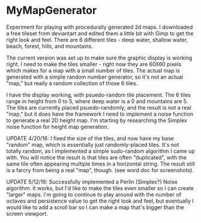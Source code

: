 # MyMapGenerator
Experiment for playing with procedurally generated 2d maps. I downloaded a free tileset from deviantart and edited them a little bit with Gimp to get the right look and feel. There are 6 different tiles - deep water, shallow water, beach, forest, hills, and mountains.

The current version was set up to make sure the graphic display is working right. I need to make the tiles smaller - right now they are 60X60 pixels which makes for a map with a small number of tiles. The actual map is generated with a simple random number generator, so it's not an actual "map," but really a random collection of those 6 tiles.

I have the display working, with psuedo-random tile placement. The 6 tiles range in height from 0 to 5, where deep water is a 0 and mountains are 5. The tiles are currently placed psuedo-randomly, and the result is not a real "map," but it does have the framework I need to implement a noise function to generate a real 2D height map. I'm starting by researching the Simplex noise function for height map generation.

UPDATE 4/20/16: I fixed the size of the tiles, and now have my base "random" map, which is essentially just randomly-placed tiles. It's not totally random, as I implemented a simple sudo-random algorithm I came up with. You will notice the result is that tiles are often "duplicated", with the same tile often appearing multiple times in a horizontal string. The result still is a farcry from being a real "map", though. (see word doc for screenshots).

UPDATE 5/12/16: Successfully implemented a Perlin (Simplex?) Noise algorithm. It works, but I'd like to make the tiles even smaller so I can create "larger" maps. I'm going to continue to play around with the number of octaves and persistence value to get the right look and feel, but eventually I would like to add a scroll bar so I can make a map that's bigger than the screen viewport.
